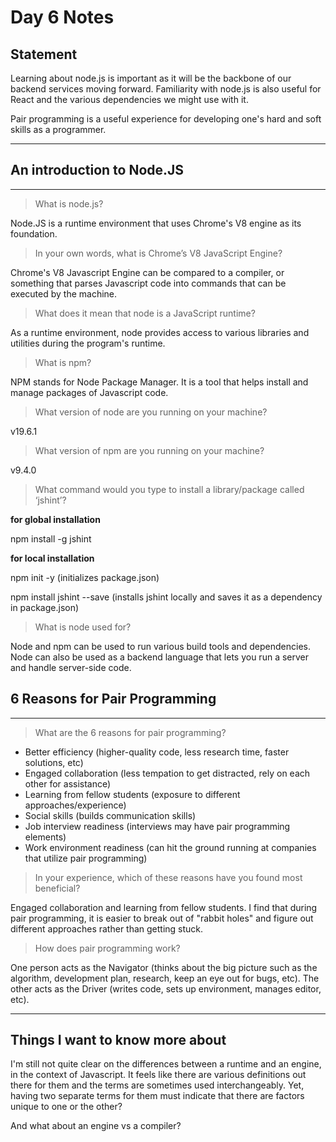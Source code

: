 # Day 6 Notes
## Statement
Learning about node.js is important as it will be the backbone of our backend services moving forward. Familiarity with node.js is also useful for React and the various dependencies we might use with it.

Pair programming is a useful experience for developing one's hard and soft skills as a programmer.
***

## An introduction to Node.JS
***

> What is node.js?

Node.JS is a runtime environment that uses Chrome's V8 engine as its foundation.

> In your own words, what is Chrome’s V8 JavaScript Engine?

Chrome's V8 Javascript Engine can be compared to a compiler, or something that parses Javascript code into commands that can be executed by the machine. 

> What does it mean that node is a JavaScript runtime?

As a runtime environment, node provides access to various libraries and utilities during the program's runtime.

> What is npm?

NPM stands for Node Package Manager. It is a tool that helps install and manage packages of Javascript code.

> What version of node are you running on your machine?

v19.6.1

> What version of npm are you running on your machine?

v9.4.0

> What command would you type to install a library/package called ‘jshint’?

**for global installation**

npm install -g jshint

**for local installation**

npm init -y (initializes package.json)

npm install jshint --save (installs jshint locally and saves it as a dependency in package.json)

> What is node used for?

Node and npm can be used to run various build tools and dependencies. Node can also be used as a backend language that lets you run a server and handle server-side code.


## 6 Reasons for Pair Programming
***

> What are the 6 reasons for pair programming?

* Better efficiency (higher-quality code, less research time, faster solutions, etc)
* Engaged collaboration (less tempation to get distracted, rely on each other for assistance)
* Learning from fellow students (exposure to different approaches/experience)
* Social skills (builds communication skills)
* Job interview readiness (interviews may have pair programming elements)
* Work environment readiness (can hit the ground running at companies that utilize pair programming)

> In your experience, which of these reasons have you found most beneficial?

Engaged collaboration and learning from fellow students. I find that during pair programming, it is easier to break out of "rabbit holes" and figure out different approaches rather than getting stuck.

> How does pair programming work?

One person acts as the Navigator (thinks about the big picture such as the algorithm, development plan, research, keep an eye out for bugs, etc). The other acts as the Driver (writes code, sets up environment, manages editor, etc).

***
## Things I want to know more about
I'm still not quite clear on the differences between a runtime and an engine, in the context of Javascript. It feels like there are various definitions out there for them and the terms are sometimes used interchangeably. Yet, having two separate terms for them must indicate that there are factors unique to one or the other?

And what about an engine vs a compiler?